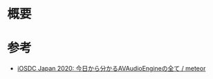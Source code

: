 # 概要



# 参考
- [iOSDC Japan 2020: 今日から分かるAVAudioEngineの全て / meteor](https://www.youtube.com/watch?v=09VNVNuUiPA)
